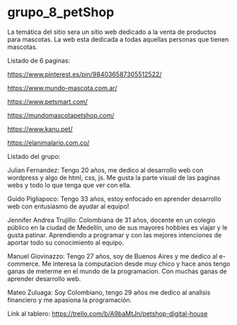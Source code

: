 # grupo_8_petShop
La temática del sitio sera un sitio web dedicado a la venta de productos para mascotas.
La web esta dedicada a todas aquellas personas que tienen mascotas.

Listado de 6 paginas: 

https://www.pinterest.es/pin/984036587305512522/ 

https://www.mundo-mascota.com.ar/

https://www.petsmart.com/

https://mundomascotapetshop.com/

https://www.kanu.pet/

https://elanimalario.com.co/

Listado del grupo: 

Julian Fernandez: Tengo 20 años, me dedico al desarrollo web con wordpress y algo de html, css, js. Me gusta la parte visual de las paginas webs y todo lo que tenga que ver con ella.

Guido Pigliapoco: Tengo 33 años, estoy enfocado en aprender desarrollo web con entusiasmo de ayudar al equipo!

Jennifer Andrea Trujillo: Colombiana de 31 años, docente en un colegio público en la ciudad de Medellín, uno de sus mayores hobbies es viajar y le gusta patinar. Aprendiendo a programar y con las mejores intenciones de aportar todo su conocimiento al equipo.

Manuel Giovinazzo: Tengo 27 años, soy de Buenos Aires y me dedico al e-commerce. Me interesa la computacion desde muy chico y hace anos tengo ganas de meterme en el mundo de la programacion. Con muchas ganas de aprender desarrollo web.

Mateo Zuluaga: Soy Colombiano, tengo 29 años me dedico al analisis financiero y me apasiona la programación.

Link al tablero:
https://trello.com/b/A9baMtJn/petshop-digital-house






